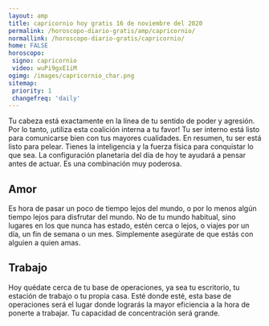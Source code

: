 ```yaml
---
layout: amp
title: capricornio hoy gratis 16 de noviembre del 2020 
permalink: /horoscopo-diario-gratis/amp/capricornio/
normallink: /horoscopo-diario-gratis/capricornio/
home: FALSE
horoscopo:
 signo: capricornio
 video: wuPi9gxE1iM
ogimg: /images/capricornio_char.png
sitemap:
 priority: 1
 changefreq: 'daily'
---
```



Tu cabeza está exactamente en la línea de tu sentido de poder y agresión. Por lo tanto, ¡utiliza esta coalición interna a tu favor! Tu ser interno está listo para comunicarse bien con tus mayores cualidades. En resumen, tu ser está listo para pelear. Tienes la inteligencia y la fuerza física para conquistar lo que sea. La configuración planetaria del día de hoy te ayudará a pensar antes de actuar. Es una combinación muy poderosa.

## Amor

Es hora de pasar un poco de tiempo lejos del mundo, o por lo menos algún tiempo lejos para disfrutar del mundo. No de tu mundo habitual, sino lugares en los que nunca has estado, estén cerca o lejos, o viajes por un día, un fin de semana o un mes. Simplemente asegúrate de que estás con alguien a quien amas.

## Trabajo

Hoy quédate cerca de tu base de operaciones, ya sea tu escritorio, tu estación de trabajo o tu propia casa. Esté donde esté, esta base de operaciones será el lugar donde lograrás la mayor eficiencia a la hora de ponerte a trabajar. Tu capacidad de concentración será grande.